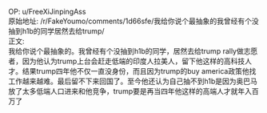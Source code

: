 
OP: u/FreeXiJinpingAss  
原始地址: /r/FakeYoumo/comments/1d66sfe/我给你说个最抽象的我曾经有个没抽到h1b的同学居然去给trump/  
正文:  
我给你说个最抽象的。我曾经有个没抽到h1b的同学，居然去给trump rally做志愿者，因为他认为trump上台会赶走低端的印度人拉美人，留下他这样的高科技人才。结果trump四年他不仅一直没身份，而且因为trump的buy america政策他找工作越来越难。最后留不下来回国了。至今他还认为自己抽不到h1b是因为奥巴马放了太多低端人口进来和他竞争，trump要是再当四年他这样的高端人才就年入百万了  

